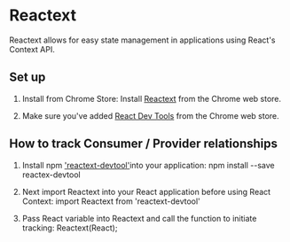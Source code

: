 # Reactext
Reactext allows for easy state management in applications using React's Context API. 

## Set up

1. Install from Chrome Store: Install [Reactext](https://chrome.google.com/webstore/detail/reactext/dhadgcdngabjfldgcpdmdldpmhfkmbpj) from the Chrome web store.

2. Make sure you've added [React Dev Tools](https://chrome.google.com/webstore/detail/react-developer-tools/fmkadmapgofadopljbjfkapdkoienihi) from the Chrome web store. 

## How to track Consumer / Provider relationships

1. Install npm ['reactext-devtool'](https://libraries.io/npm/reactext-devtool)into your application:
      npm install --save reactex-devtool

2. Next import Reactext into your React application before using React Context: 
      import Reactext from 'reactext-devtool'
      
3. Pass React variable into Reactext and call the function to initiate tracking:
      Reactext(React);
